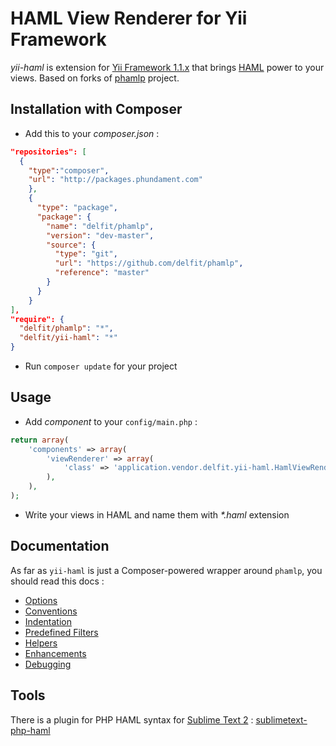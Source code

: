 HAML View Renderer for Yii Framework
====================================

*yii-haml* is extension for [Yii Framework 1.1.x](http://www.yiiframework.com/) that brings [HAML](http://wikipedia.org/wiki/Haml) power to your views. 
Based on forks of [phamlp](http://code.google.com/p/phamlp/) project. 


## Installation with Composer

* Add this to your *composer.json* :

```json
"repositories": [
  {
    "type":"composer",
    "url": "http://packages.phundament.com"
    },
    {
      "type": "package",
      "package": {
        "name": "delfit/phamlp",
        "version": "dev-master",
        "source": {
          "type": "git",
          "url": "https://github.com/delfit/phamlp",
          "reference": "master"
        }
      }
    }
],
"require": {
  "delfit/phamlp": "*",
  "delfit/yii-haml": "*"
}
```

* Run `composer update` for your project




## Usage

* Add *component* to your `config/main.php` : 

```php
return array(
	'components' => array(
		'viewRenderer' => array(
			'class' => 'application.vendor.delfit.yii-haml.HamlViewRenderer',
		),
	),
);
```

* Write your views in HAML and name them with _*.haml_ extension




## Documentation

As far as `yii-haml` is just a Composer-powered wrapper around `phamlp`, you should read this docs : 

* [Options](http://code.google.com/p/phamlp/wiki/HamlOptions)
* [Conventions](http://code.google.com/p/phamlp/wiki/HamlConventions)
* [Indentation](http://code.google.com/p/phamlp/wiki/InstallationAndUsage#Indentation)
* [Predefined Filters](http://code.google.com/p/phamlp/wiki/PredefinedFilters)
* [Helpers](http://code.google.com/p/phamlp/wiki/HelperMethods)
* [Enhancements](http://code.google.com/p/phamlp/wiki/HamlEnhancements)
* [Debugging](http://code.google.com/p/phamlp/wiki/DebuggingHaml)




## Tools

There is a plugin for PHP HAML syntax for [Sublime Text 2](http://www.sublimetext.com/2) : [sublimetext-php-haml](https://github.com/xt99/sublimetext-php-haml)
